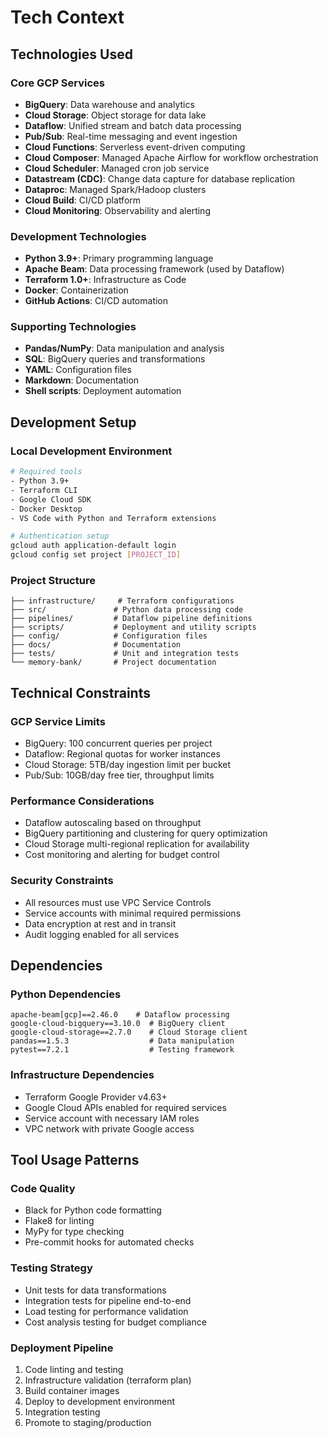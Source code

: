 # Tech Context

## Technologies Used

### Core GCP Services
- **BigQuery**: Data warehouse and analytics
- **Cloud Storage**: Object storage for data lake
- **Dataflow**: Unified stream and batch data processing
- **Pub/Sub**: Real-time messaging and event ingestion
- **Cloud Functions**: Serverless event-driven computing
- **Cloud Composer**: Managed Apache Airflow for workflow orchestration
- **Cloud Scheduler**: Managed cron job service
- **Datastream (CDC)**: Change data capture for database replication
- **Dataproc**: Managed Spark/Hadoop clusters
- **Cloud Build**: CI/CD platform
- **Cloud Monitoring**: Observability and alerting

### Development Technologies
- **Python 3.9+**: Primary programming language
- **Apache Beam**: Data processing framework (used by Dataflow)
- **Terraform 1.0+**: Infrastructure as Code
- **Docker**: Containerization
- **GitHub Actions**: CI/CD automation

### Supporting Technologies
- **Pandas/NumPy**: Data manipulation and analysis
- **SQL**: BigQuery queries and transformations
- **YAML**: Configuration files
- **Markdown**: Documentation
- **Shell scripts**: Deployment automation

## Development Setup

### Local Development Environment
```bash
# Required tools
- Python 3.9+
- Terraform CLI
- Google Cloud SDK
- Docker Desktop
- VS Code with Python and Terraform extensions

# Authentication setup
gcloud auth application-default login
gcloud config set project [PROJECT_ID]
```

### Project Structure
```
├── infrastructure/     # Terraform configurations
├── src/               # Python data processing code
├── pipelines/         # Dataflow pipeline definitions
├── scripts/           # Deployment and utility scripts
├── config/            # Configuration files
├── docs/              # Documentation
├── tests/             # Unit and integration tests
└── memory-bank/       # Project documentation
```

## Technical Constraints

### GCP Service Limits
- BigQuery: 100 concurrent queries per project
- Dataflow: Regional quotas for worker instances
- Cloud Storage: 5TB/day ingestion limit per bucket
- Pub/Sub: 10GB/day free tier, throughput limits

### Performance Considerations
- Dataflow autoscaling based on throughput
- BigQuery partitioning and clustering for query optimization
- Cloud Storage multi-regional replication for availability
- Cost monitoring and alerting for budget control

### Security Constraints
- All resources must use VPC Service Controls
- Service accounts with minimal required permissions
- Data encryption at rest and in transit
- Audit logging enabled for all services

## Dependencies

### Python Dependencies
```
apache-beam[gcp]==2.46.0    # Dataflow processing
google-cloud-bigquery==3.10.0  # BigQuery client
google-cloud-storage==2.7.0    # Cloud Storage client
pandas==1.5.3                  # Data manipulation
pytest==7.2.1                  # Testing framework
```

### Infrastructure Dependencies
- Terraform Google Provider v4.63+
- Google Cloud APIs enabled for required services
- Service account with necessary IAM roles
- VPC network with private Google access

## Tool Usage Patterns

### Code Quality
- Black for Python code formatting
- Flake8 for linting
- MyPy for type checking
- Pre-commit hooks for automated checks

### Testing Strategy
- Unit tests for data transformations
- Integration tests for pipeline end-to-end
- Load testing for performance validation
- Cost analysis testing for budget compliance

### Deployment Pipeline
1. Code linting and testing
2. Infrastructure validation (terraform plan)
3. Build container images
4. Deploy to development environment
5. Integration testing
6. Promote to staging/production
